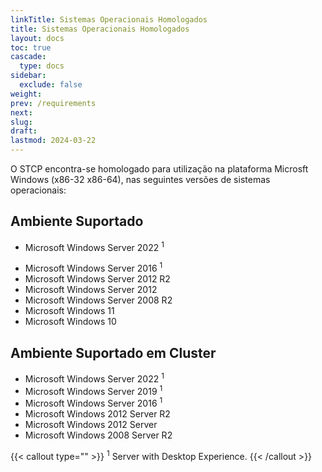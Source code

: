 ```yaml
---
linkTitle: Sistemas Operacionais Homologados
title: Sistemas Operacionais Homologados
layout: docs
toc: true
cascade:
  type: docs
sidebar:
  exclude: false
weight:
prev: /requirements
next:
slug:
draft:
lastmod: 2024-03-22
---
```


O STCP encontra-se homologado para utilização na plataforma Microsft Windows (x86-32 x86-64), nas seguintes versões de sistemas operacionais:

## Ambiente Suportado

- Microsoft Windows Server 2022 <sup>1</sup>
<!-- - Microsoft Windows Server 2019 <sup>2</sup> -->
- Microsoft Windows Server 2016 <sup>1</sup>
- Microsoft Windows Server 2012 R2
- Microsoft Windows Server 2012
- Microsoft Windows Server 2008 R2
- Microsoft Windows 11
- Microsoft Windows 10

## Ambiente Suportado em Cluster

- Microsoft Windows Server 2022 <sup>1</sup>
- Microsoft Windows Server 2019 <sup>1</sup>
- Microsoft Windows Server 2016 <sup>1</sup>
- Microsoft Windows 2012 Server R2
- Microsoft Windows 2012 Server
- Microsoft Windows 2008 Server R2

{{< callout type="" >}}
  <sup>1</sup> Server with Desktop Experience.
{{< /callout >}}
